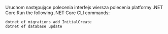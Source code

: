 
<span data-ttu-id="9a7a4-101">Uruchom następujące polecenia interfejs wiersza polecenia platformy .NET Core:</span><span class="sxs-lookup"><span data-stu-id="9a7a4-101">Run the following .NET Core CLI commands:</span></span>

```dotnetcli
dotnet ef migrations add InitialCreate
dotnet ef database update
```
